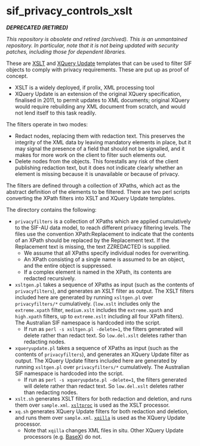 # sif_privacy_controls_xslt

***DEPRECATED (RETIRED)***

*This repository is obsolete and retired (archived). This is an unmantained repository. In particular, note that it is not being updated with security patches, including those for dependent libraries.*


These are [XSLT](https://en.wikipedia.org/wiki/XSLT) and [XQuery Update](https://en.wikipedia.org/wiki/XQuery_Update_Facility) templates that can be used to filter SIF objects to comply with privacy requirements. These are put up as proof of concept.
 * XSLT is a widely deployed, if prolix, XML processing tool
 * XQuery Update is an extension of the original XQuery specification, finalised in 2011, to permit updates to XML documents; original XQuery would require rebuilding any XML document from scratch, and would not lend itself to this task readily. 

The filters operate in two modes:
* Redact nodes, replacing them with redaction text. This preserves the integrity of the XML data by leaving mandatory elements in place, but it may signal the presence of a field that should not be signalled, and it makes for more work on the client to filter such elements out.
* Delete nodes from the objects. This forestalls any risk of the client publishing redaction text, but it does not indicate clearly whether an element is missing because it is unavailable or because of privacy.

The filters are defined through a collection of XPaths, which act as the abstract definition of the elements to be filtered. There are two perl scripts converting the XPath filters into XSLT and XQuery Update templates.

The directory contains the following:

* `privacyfilters` is a collection of XPaths which are applied cumulatively to the SIF-AU data model, to reach different privacy filtering levels. The files use the convention XPath:Replacement to indicate that the contents of an XPath should be replaced by the Replacement text. If the Replacement text is missing, the text ZZREDACTED is supplied.
  * We assume that all XPaths specify individual nodes for overwriting. 
  * An XPath consisting of a single name is assumed to be an object, and the entire object is suppressed.
  * If a complex element is named in the XPath, its contents are redacted recursively.
* `xsltgen.pl` takes a sequence of XPaths as input (such as the contents of `privacyfilters`), and generates an XSLT filter as output. The XSLT filters included here are generated by running `xsltgen.pl`  over  `privacyfilters/*` cumulatively. (`low.xslt` includes only the `extreme.xpath` filter, `medium.xslt` includes the `extreme.xpath` and `high.xpath` filters, up to `extreme.xslt` including all four XPath filters). The Australian SIF namespace is hardcoded into the script.
  * If run as `perl -s xsltgen.pl -delete=1`, the filters generated will delete rather than redact text. So `low.del.xslt` deletes rather than redacting nodes.
* `xqueryupdate.pl` takes a sequence of XPaths as input (such as the contents of `privacyfilters`), and generates an XQuery Update filter as output. The XQuery Update filters included here are generated by running `xsltgen.pl`  over  `privacyfilters/*` cumulatively.  The Australian SIF namespace is hardcoded into the script.
  * If run as `perl -s xqueryupdate.pl -delete=1`, the filters generated will delete rather than redact text. So `low.del.xslt` deletes rather than redacting nodes.
* `xslt.sh` generates XSLT filters for both redaction and deletion, and runs them over `sample.xml`. [`xsltproc`](http://xmlsoft.org/XSLT/xsltproc.html) is used as the XSLT processor.
* `xq.sh` generates XQuery Update filters for both redaction and deletion, and runs them over `sample.xml`. [`xqilla`](http://xqilla.sourceforge.net) is used as the XQuery Update processor.
  * Note that `xqilla` changes XML files in situ. Other XQuery Update processors (e.g. [BaseX](http://basex.org)) do not.
